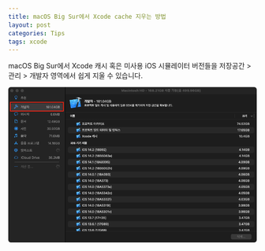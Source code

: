 ```yaml
---
title: macOS Big Sur에서 Xcode cache 지우는 방법
layout: post
categories: Tips
tags: xcode
---
```


macOS Big Sur에서 Xcode 캐시 혹은 미사용 iOS 시뮬레이터 버전들을 저장공간 > 관리 > 개발자 영역에서 쉽게 지울 수 있습니다.

![macOS Big Sur에서 이 Mac에 관하여를 선택한 후 '저장 공간'을 클릭. '관리' 버튼을 클릭하면 저장 공간 관리 윈도우 안에 개발자 부분에 Xcode 캐시 및 iOS 시뮬레이터 버전들을 지울 수 있습니다.](/assets/img/2021/03/19/image1.png)